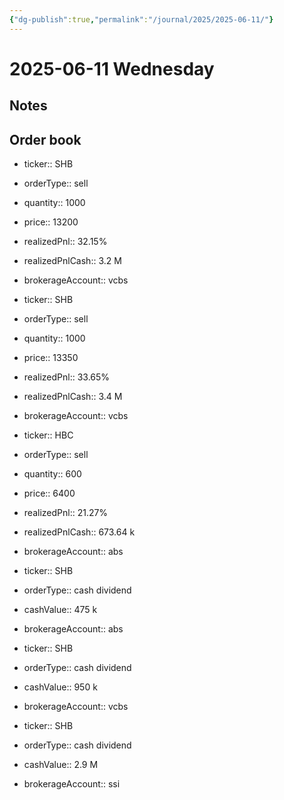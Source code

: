 ```yaml
---
{"dg-publish":true,"permalink":"/journal/2025/2025-06-11/"}
---
```


# 2025-06-11 Wednesday

## Notes

## Order book

- ticker:: SHB
- orderType:: sell
- quantity:: 1000
- price:: 13200
- realizedPnl:: 32.15%
- realizedPnlCash:: 3.2 M
- brokerageAccount:: vcbs

- ticker:: SHB
- orderType:: sell
- quantity:: 1000
- price:: 13350
- realizedPnl:: 33.65%
- realizedPnlCash:: 3.4 M
- brokerageAccount:: vcbs

- ticker:: HBC
- orderType:: sell
- quantity:: 600
- price:: 6400
- realizedPnl:: 21.27%
- realizedPnlCash:: 673.64 k
- brokerageAccount:: abs

- ticker:: SHB
- orderType:: cash dividend
- cashValue:: 475 k
- brokerageAccount:: abs

- ticker:: SHB
- orderType:: cash dividend
- cashValue:: 950 k
- brokerageAccount:: vcbs

- ticker:: SHB
- orderType:: cash dividend
- cashValue:: 2.9 M
- brokerageAccount:: ssi